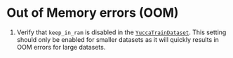 # Out of Memory errors (OOM)

1. Verify that `keep_in_ram` is disabled in the [`YuccaTrainDataset`](/yucca/yucca/training/data_loading/YuccaDataset.py). This setting should only be enabled for smaller datasets as it will quickly results in OOM errors for large datasets.
